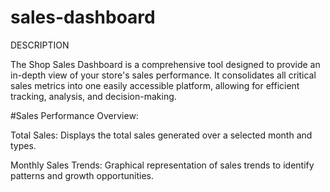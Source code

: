 # sales-dashboard
 DESCRIPTION


 The Shop Sales Dashboard is a comprehensive tool designed to provide an in-depth view of your store's sales performance. It consolidates all critical sales metrics into one easily accessible platform, allowing for efficient tracking, analysis, and decision-making.


 #Sales Performance Overview:

 Total Sales: Displays the total sales generated over a selected month and types.


 Monthly Sales Trends: Graphical representation of sales trends to identify patterns and growth opportunities.

